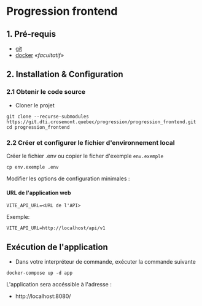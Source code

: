 # Progression frontend

## 1. Pré-requis
- [git](https://git-scm.com/downloads)
- [docker](https://www.docker.com/) *«facultatif»*

## 2. Installation & Configuration 

### 2.1 Obtenir le code source

- Cloner le projet
```
git clone --recurse-submodules https://git.dti.crosemont.quebec/progression/progression_frontend.git
cd progression_frontend
```

### 2.2 Créer et configurer le fichier d'environnement local
Créer le fichier .env ou copier le ficher d'exemple `env.exemple`
```
cp env.exemple .env
```

Modifier les options de configuration minimales :

#### URL de l'application web

```
VITE_API_URL=<URL de l'API>
```

Exemple:
```
VITE_API_URL=http://localhost/api/v1
```

## Exécution de l'application

- Dans votre interpréteur de commande, exécuter la commande suivante
```
docker-compose up -d app
```

L'application sera accéssible à l'adresse :
- http://localhost:8080/
